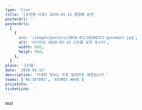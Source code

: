 ```yaml
---
type: 'live'
title: '[공연명 미정] 2020.03.12 클럽빵 공연'
posterUrl: ''
posterUrls:
  [
    {
      src: '/images/posters/2020-03/20200313-goinmool.jpg',
      alt: '이디어츠 2020-03-13 고인물 공연 포스터',
      width: 960,
      heigt: 960,
    },
  ]
place: '고인물'
date: '2020.03.13'
description: '자세한 정보는 추후 업데이트 예정입니다.'
teams: ['RE:SETERS', 'ATOMIC WAVE']
priceInfo: ''
ticketLink: ''
---
```


test
